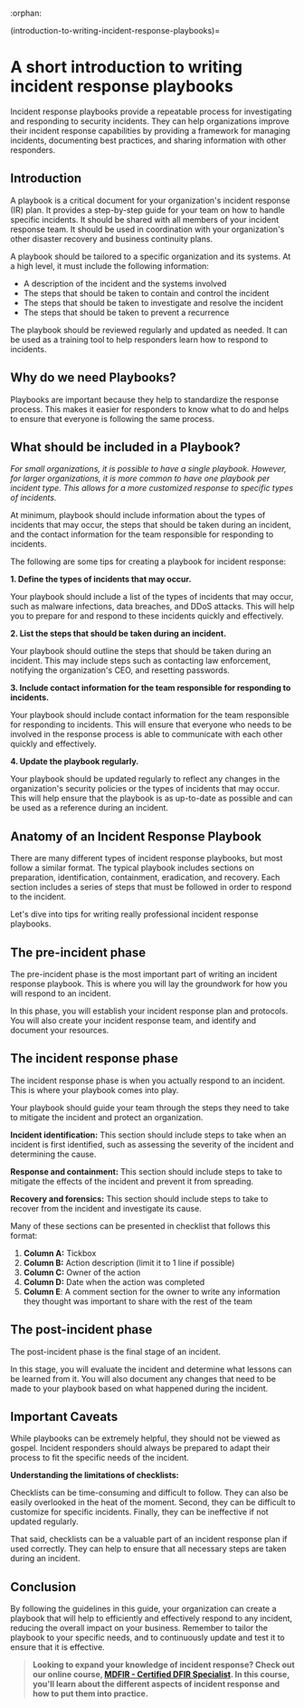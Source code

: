 :orphan:

(introduction-to-writing-incident-response-playbooks)=

# A short introduction to writing incident response playbooks

Incident response playbooks provide a repeatable process for investigating and responding to security incidents. They can help organizations improve their incident response capabilities by providing a framework for managing incidents, documenting best practices, and sharing information with other responders.

## Introduction

A playbook is a critical document for your organization's incident response (IR) plan. It provides a step-by-step guide for your team on how to handle specific incidents. It should be shared with all members of your incident response team. It should be used in coordination with your organization's other disaster recovery and business continuity plans.

A playbook should be tailored to a specific organization and its systems. At a high level, it must include the following information:

- A description of the incident and the systems involved
- The steps that should be taken to contain and control the incident
- The steps that should be taken to investigate and resolve the incident
- The steps that should be taken to prevent a recurrence

The playbook should be reviewed regularly and updated as needed. It can be used as a training tool to help responders learn how to respond to incidents.

## Why do we need Playbooks?

Playbooks are important because they help to standardize the response process. This makes it easier for responders to know what to do and helps to ensure that everyone is following the same process.

## What should be included in a Playbook?

*For small organizations, it is possible to have a single playbook. However, for larger organizations, it is more common to have one playbook per incident type. This allows for a more customized response to specific types of incidents.*

At minimum, playbook should include information about the types of incidents that may occur, the steps that should be taken during an incident, and the contact information for the team responsible for responding to incidents.

The following are some tips for creating a playbook for incident response:

**1. Define the types of incidents that may occur.**

Your playbook should include a list of the types of incidents that may occur, such as malware infections, data breaches, and DDoS attacks. This will help you to prepare for and respond to these incidents quickly and effectively.

**2. List the steps that should be taken during an incident.**

Your playbook should outline the steps that should be taken during an incident. This may include steps such as contacting law enforcement, notifying the organization's CEO, and resetting passwords.

**3. Include contact information for the team responsible for responding to incidents.**

Your playbook should include contact information for the team responsible for responding to incidents. This will ensure that everyone who needs to be involved in the response process is able to communicate with each other quickly and effectively.

**4. Update the playbook regularly.**

Your playbook should be updated regularly to reflect any changes in the organization's security policies or the types of incidents that may occur. This will help ensure that the playbook is as up-to-date as possible and can be used as a reference during an incident. 

## Anatomy of an Incident Response Playbook

There are many different types of incident response playbooks, but most follow a similar format. The typical playbook includes sections on preparation, identification, containment, eradication, and recovery. Each section includes a series of steps that must be followed in order to respond to the incident.

Let's dive into tips for writing really professional incident response playbooks.

## The pre-incident phase

The pre-incident phase is the most important part of writing an incident response playbook. This is where you will lay the groundwork for how you will respond to an incident.

In this phase, you will establish your incident response plan and protocols. You will also create your incident response team, and identify and document your resources.

## The incident response phase

The incident response phase is when you actually respond to an incident. This is where your playbook comes into play.

Your playbook should guide your team through the steps they need to take to mitigate the incident and protect an organization.

**Incident identification:** This section should include steps to take when an incident is first identified, such as assessing the severity of the incident and determining the cause.

**Response and containment:** This section should include steps to take to mitigate the effects of the incident and prevent it from spreading.

**Recovery and forensics:** This section should include steps to take to recover from the incident and investigate its cause. 

Many of these sections can be presented in checklist that follows this format:

1. **Column A:** Tickbox
2. **Column B:** Action description (limit it to 1 line if possible)
3. **Column C:** Owner of the action
4. **Column D:** Date when the action was completed
5. **Column E**: A comment section for the owner to write any information they thought was important to share with the rest of the team

## The post-incident phase

The post-incident phase is the final stage of an incident.

In this stage, you will evaluate the incident and determine what lessons can be learned from it. You will also document any changes that need to be made to your playbook based on what happened during the incident. 

## Important Caveats

While playbooks can be extremely helpful, they should not be viewed as gospel. Incident responders should always be prepared to adapt their process to fit the specific needs of the incident.

**Understanding the limitations of checklists:**

Checklists can be time-consuming and difficult to follow. They can also be easily overlooked in the heat of the moment. Second, they can be difficult to customize for specific incidents. Finally, they can be ineffective if not updated regularly.

That said, checklists can be a valuable part of an incident response plan if used correctly. They can help to ensure that all necessary steps are taken during an incident.

## Conclusion

By following the guidelines in this guide, your organization can create a playbook that will help to efficiently and effectively respond to any incident, reducing the overall impact on your business. Remember to tailor the playbook to your specific needs, and to continuously update and test it to ensure that it is effective.

> **Looking to expand your knowledge of incident response? Check out our online course, [MDFIR - Certified DFIR Specialist](https://www.mosse-institute.com/certifications/mdfir-certified-dfir-specialist.html). In this course, you'll learn about the different aspects of incident response and how to put them into practice.**